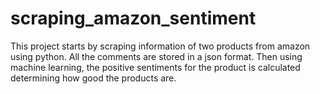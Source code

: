 # scraping_amazon_sentiment

This project starts by scraping information of two products from amazon using python.
All the comments are stored in a json format.
Then using machine learning, the positive sentiments for the product is calculated determining how good the products are. 
